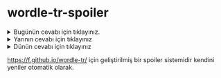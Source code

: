 # wordle-tr-spoiler

<details>
  <summary>Bugünün cevabı için tıklayınız.</summary>
  <br>
    <b> çinli </b>
</details>

<details>
  <summary>Yarının cevabı için tıklayınız</summary>
  <br>
   <b> aşılı </b>
</details>

<details>
  <summary>Dünün cevabı için tıklayınız </summary>
  <br>
  <b> idrak </b>
</details>

https://f.github.io/wordle-tr/ için geliştirilmiş bir spoiler sistemidir kendini yeniler otomatik olarak.

